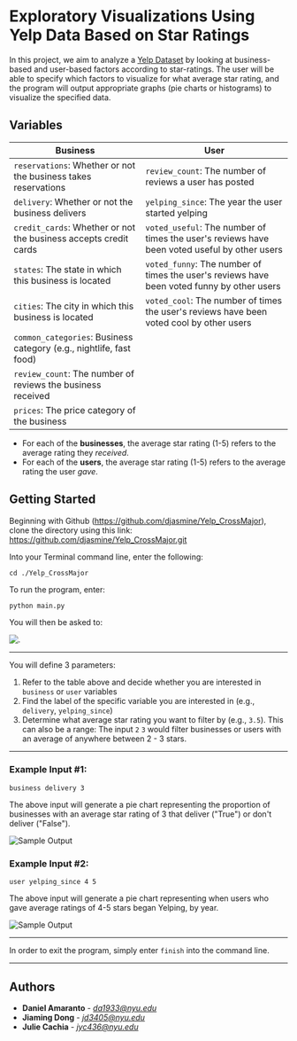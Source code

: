 
# Exploratory Visualizations Using Yelp Data Based on Star Ratings

In this project, we aim to analyze a [Yelp Dataset](https://www.yelp.com/academic_dataset) by looking at business-based and user-based factors according to star-ratings. The user will be able to specify which factors to visualize for what average star rating, and the program will output appropriate graphs (pie charts or histograms) to visualize the specified data.

## Variables



Business | User 
--- | --- | 
`reservations`: Whether or not the business takes reservations| `review_count`: The number of reviews a user has posted
`delivery`: Whether or not the business delivers | `yelping_since`: The year the user started yelping
`credit_cards`: Whether or not the business accepts credit cards | `voted_useful`: The number of times the user's reviews have been voted useful by other users
`states`: The state in which this business is located | `voted_funny`: The number of times the user's reviews have been voted funny by other users
`cities`: The city in which this business is located | `voted_cool`: The number of times the user's reviews have been voted cool by other users
`common_categories`: Business category (e.g., nightlife, fast food)| 
`review_count`: The number of reviews the business received | 
`prices`: The price category of the business |


* For each of the **businesses**, the average star rating (1-5) refers to the average rating they *received*.
* For each of the **users**, the average star rating (1-5) refers to the average rating the user *gave*. 

## Getting Started

Beginning with Github (https://github.com/djasmine/Yelp_CrossMajor), clone the directory using this link: https://github.com/djasmine/Yelp_CrossMajor.git

Into your Terminal command line, enter the following: 

```
cd ./Yelp_CrossMajor
```

To run the program, enter:
```
python main.py
```

You will then be asked to: 

<img style="float: left;" src="https://dl.dropboxusercontent.com/u/105303727/Input%20Your%20Command.png">.
___

You will define 3 parameters:

1. Refer to the table above and decide whether you are interested in `business` or `user` variables
2. Find the label of the specific variable you are interested in (e.g., `delivery`, `yelping_since`)
3. Determine what average star rating you want to filter by (e.g., `3.5`). This can also be a range: The input `2` `3` would filter businesses or users with an average of anywhere between 2 - 3 stars. 

___
### Example Input #1:
```
business delivery 3
```
The above input will generate a pie chart representing the proportion of businesses with an average star rating of 3 that deliver ("True") or don't deliver ("False").

![Sample Output](https://dl.dropboxusercontent.com/u/105303727/Business%20Delivery.png "Business Delivery")

### Example Input #2:
```
user yelping_since 4 5
```
The above input will generate a pie chart representing when users who gave average ratings of 4-5 stars began Yelping, by year.

![Sample Output](https://dl.dropboxusercontent.com/u/105303727/Yelping%20Since.png "Yelping Since")


___
In order to exit the program, simply enter `finish` into the command line.


___

## Authors

* **Daniel Amaranto** - *da1933@nyu.edu*
* **Jiaming Dong** - *jd3405@nyu.edu*
* **Julie Cachia** - *jyc436@nyu.edu*




```python

```
